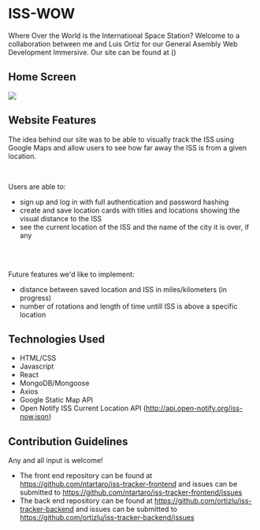 #  ISS-WOW
Where Over the World is the International Space Station? Welcome to a collaboration between me and Luis Ortiz for our General Asembly Web Development Immersive. Our site can be found at ()

## Home Screen
![](https://i.imgur.com/lo3E4xw.png)

## Website Features
The idea behind our site was to be able to visually track the ISS using Google Maps and allow users to see how far away the ISS is from a given location.

<br>

Users are able to:
- sign up and log in with full authentication and password hashing
- create and save location cards with titles and locations showing the visual distance to the ISS
- see the current location of the ISS and the name of the city it is over, if any

<br>
<br>

Future features we'd like to implement:
- distance between saved location and ISS in miles/kilometers (in progress)
- number of rotations and length of time untill ISS is above a specific location

## Technologies Used
- HTML/CSS
- Javascript
- React
- MongoDB/Mongoose
- Axios
- Google Static Map API
- Open Notify ISS Current Location API (http://api.open-notify.org/iss-now.json)


## Contribution Guidelines
Any and all input is welcome!
- The front end repository can be found at https://github.com/ntartaro/iss-tracker-frontend and issues can be submitted to https://github.com/ntartaro/iss-tracker-frontend/issues
- The back end repository can be found at https://github.com/ortizlu/iss-tracker-backend and issues can be submitted to https://github.com/ortizlu/iss-tracker-backend/issues
